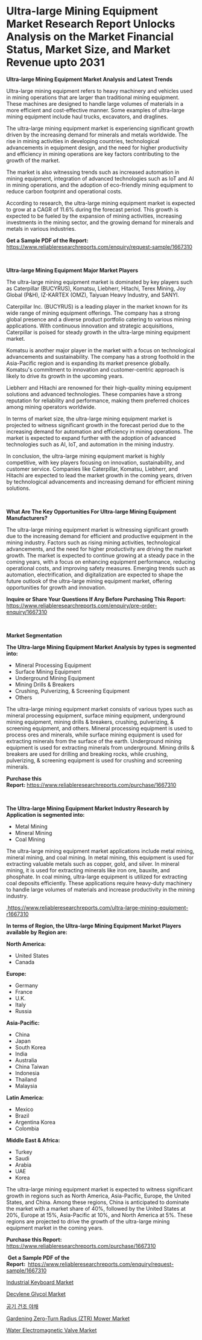 <p><h1>Ultra-large Mining Equipment Market Research Report Unlocks Analysis on the Market Financial Status, Market Size, and Market Revenue upto 2031</h1></p><p><strong>Ultra-large Mining Equipment Market Analysis and Latest Trends</strong></p>
<p><p>Ultra-large mining equipment refers to heavy machinery and vehicles used in mining operations that are larger than traditional mining equipment. These machines are designed to handle large volumes of materials in a more efficient and cost-effective manner. Some examples of ultra-large mining equipment include haul trucks, excavators, and draglines.</p><p>The ultra-large mining equipment market is experiencing significant growth driven by the increasing demand for minerals and metals worldwide. The rise in mining activities in developing countries, technological advancements in equipment design, and the need for higher productivity and efficiency in mining operations are key factors contributing to the growth of the market.</p><p>The market is also witnessing trends such as increased automation in mining equipment, integration of advanced technologies such as IoT and AI in mining operations, and the adoption of eco-friendly mining equipment to reduce carbon footprint and operational costs.</p><p>According to research, the ultra-large mining equipment market is expected to grow at a CAGR of 11.6% during the forecast period. This growth is expected to be fueled by the expansion of mining activities, increasing investments in the mining sector, and the growing demand for minerals and metals in various industries.</p></p>
<p><strong>Get a Sample PDF of the Report:&nbsp;</strong> <a href="https://www.reliableresearchreports.com/enquiry/request-sample/1667310">https://www.reliableresearchreports.com/enquiry/request-sample/1667310</a></p>
<p>&nbsp;</p>
<p><strong>Ultra-large Mining Equipment Major Market Players</strong></p>
<p><p>The ultra-large mining equipment market is dominated by key players such as Caterpillar (BUCYRUS), Komatsu, Liebherr, Hitachi, Terex Mining, Joy Global (P&H), IZ-KARTEX (OMZ), Taiyuan Heavy Industry, and SANYI. </p><p>Caterpillar Inc. (BUCYRUS) is a leading player in the market known for its wide range of mining equipment offerings. The company has a strong global presence and a diverse product portfolio catering to various mining applications. With continuous innovation and strategic acquisitions, Caterpillar is poised for steady growth in the ultra-large mining equipment market.</p><p>Komatsu is another major player in the market with a focus on technological advancements and sustainability. The company has a strong foothold in the Asia-Pacific region and is expanding its market presence globally. Komatsu's commitment to innovation and customer-centric approach is likely to drive its growth in the upcoming years.</p><p>Liebherr and Hitachi are renowned for their high-quality mining equipment solutions and advanced technologies. These companies have a strong reputation for reliability and performance, making them preferred choices among mining operators worldwide.</p><p>In terms of market size, the ultra-large mining equipment market is projected to witness significant growth in the forecast period due to the increasing demand for automation and efficiency in mining operations. The market is expected to expand further with the adoption of advanced technologies such as AI, IoT, and automation in the mining industry.</p><p>In conclusion, the ultra-large mining equipment market is highly competitive, with key players focusing on innovation, sustainability, and customer service. Companies like Caterpillar, Komatsu, Liebherr, and Hitachi are expected to lead the market growth in the coming years, driven by technological advancements and increasing demand for efficient mining solutions.</p></p>
<p>&nbsp;</p>
<p><strong>What Are The Key Opportunities For Ultra-large Mining Equipment Manufacturers?</strong></p>
<p><p>The ultra-large mining equipment market is witnessing significant growth due to the increasing demand for efficient and productive equipment in the mining industry. Factors such as rising mining activities, technological advancements, and the need for higher productivity are driving the market growth. The market is expected to continue growing at a steady pace in the coming years, with a focus on enhancing equipment performance, reducing operational costs, and improving safety measures. Emerging trends such as automation, electrification, and digitalization are expected to shape the future outlook of the ultra-large mining equipment market, offering opportunities for growth and innovation.</p></p>
<p><strong>Inquire or Share Your Questions If Any Before Purchasing This Report:</strong> <a href="https://www.reliableresearchreports.com/enquiry/pre-order-enquiry/1667310">https://www.reliableresearchreports.com/enquiry/pre-order-enquiry/1667310</a></p>
<p>&nbsp;</p>
<p><strong>Market Segmentation</strong></p>
<p><strong>The Ultra-large Mining Equipment Market Analysis by types is segmented into:</strong></p>
<p><ul><li>Mineral Processing Equipment</li><li>Surface Mining Equipment</li><li>Underground Mining Equipment</li><li>Mining Drills & Breakers</li><li>Crushing, Pulverizing, & Screening Equipment</li><li>Others</li></ul></p>
<p><p>The ultra-large mining equipment market consists of various types such as mineral processing equipment, surface mining equipment, underground mining equipment, mining drills & breakers, crushing, pulverizing, & screening equipment, and others. Mineral processing equipment is used to process ores and minerals, while surface mining equipment is used for extracting minerals from the surface of the earth. Underground mining equipment is used for extracting minerals from underground. Mining drills & breakers are used for drilling and breaking rocks, while crushing, pulverizing, & screening equipment is used for crushing and screening minerals.</p></p>
<p><strong>Purchase this Report:&nbsp;</strong><a href="https://www.reliableresearchreports.com/purchase/1667310">https://www.reliableresearchreports.com/purchase/1667310</a></p>
<p>&nbsp;</p>
<p><strong>The Ultra-large Mining Equipment Market Industry Research by Application is segmented into:</strong></p>
<p><ul><li>Metal Mining</li><li>Mineral Mining</li><li>Coal Mining</li></ul></p>
<p><p>The ultra-large mining equipment market applications include metal mining, mineral mining, and coal mining. In metal mining, this equipment is used for extracting valuable metals such as copper, gold, and silver. In mineral mining, it is used for extracting minerals like iron ore, bauxite, and phosphate. In coal mining, ultra-large equipment is utilized for extracting coal deposits efficiently. These applications require heavy-duty machinery to handle large volumes of materials and increase productivity in the mining industry.</p></p>
<p><a href="https://www.reliableresearchreports.com/ultra-large-mining-equipment-r1667310">&nbsp;https://www.reliableresearchreports.com/ultra-large-mining-equipment-r1667310</a></p>
<p><strong>In terms of Region, the Ultra-large Mining Equipment Market Players available by Region are:</strong></p>
<p>
    <p> <strong> North America: </strong>
        <ul>
            <li>United States</li>
            <li>Canada</li>
        </ul>
        </p> 
    <p> <strong> Europe: </strong>
        <ul>
            <li>Germany</li>
            <li>France</li>
            <li>U.K.</li>
            <li>Italy</li>
            <li>Russia</li>
        </ul>
        </p> 
    <p> <strong> Asia-Pacific: </strong>
        <ul>
            <li>China</li>
            <li>Japan</li>
            <li>South Korea</li>
            <li>India</li>
            <li>Australia</li>
            <li>China Taiwan</li>
            <li>Indonesia</li>
            <li>Thailand</li>
            <li>Malaysia</li>
        </ul>
        </p> 
    <p> <strong> Latin America: </strong>
        <ul>
            <li>Mexico</li>
            <li>Brazil</li>
            <li>Argentina Korea</li>
            <li>Colombia</li>
        </ul>
        </p> 
    <p> <strong> Middle East & Africa: </strong>
        <ul>
            <li>Turkey</li>
            <li>Saudi</li>
            <li>Arabia</li>
            <li>UAE</li>
            <li>Korea</li>
        </ul>
    </p>
    </p>
<p><p>The ultra-large mining equipment market is expected to witness significant growth in regions such as North America, Asia-Pacific, Europe, the United States, and China. Among these regions, China is anticipated to dominate the market with a market share of 40%, followed by the United States at 20%, Europe at 15%, Asia-Pacific at 10%, and North America at 5%. These regions are projected to drive the growth of the ultra-large mining equipment market in the coming years.</p></p>
<p><strong>Purchase this Report: </strong><a href="https://www.reliableresearchreports.com/purchase/1667310">https://www.reliableresearchreports.com/purchase/1667310</a></p>
<p>&nbsp;<strong>Get a Sample PDF of the Report:&nbsp;&nbsp;</strong><a href="https://www.reliableresearchreports.com/enquiry/request-sample/1667310">https://www.reliableresearchreports.com/enquiry/request-sample/1667310</a></p>
<p><strong></strong></p>
<p><p><a href="https://www.linkedin.com/pulse/industrial-keyboard-market-competitive-analysis-trends-tdrcf?trackingId=6z8YcL423UhxGbxva29tjA%3D%3D">Industrial Keyboard Market</a></p><p><a href="https://issuu.com/reportprime-2/docs/decylene-glycol-market-size-2030.pptx">Decylene Glycol Market</a></p><p><a href="https://github.com/vsoq0zknh59/Market-Research-Report-List-1/blob/main/830802836787.md">공기 건조 야채</a></p><p><a href="https://github.com/edytherolanlouisejk1miz0wig/Market-Research-Report-List-2/blob/main/gardening-zero-turn-radius-ztr-mower-market.md">Gardening Zero-Turn Radius (ZTR) Mower Market</a></p><p><a href="https://www.linkedin.com/pulse/water-electromagnetic-valve-market-insight-trends-growth-vkyvf?trackingId=dG4UbvbD8faO0HhDyzwrzA%3D%3D">Water Electromagnetic Valve Market</a></p></p>
